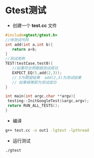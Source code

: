 # Gtest测试

* 创建一个 **test.cc** 文件

 ```c++
 #include<gtest/gtest.h>
 //待测试代码
int add(int a,int b){
    return a+b;
}
//测试用例
TEST(testCase,test0){
    //如果符合预期就测试成功
    EXPECT_EQ(5,add(2,3));
    // 5为期望结果  add(2,3)为测试结果
    // 如果相等即为测试成功
}

int main(int argc,char **argv){
  testing::InitGoogleTest(&argc,argv);
  return RUN_ALL_TESTS();
}
 ```
 * 编译
```sh
g++ test.cc -o out1 -lgtest -lpthread
``` 
* 运行测试
```sh
./gtest
```